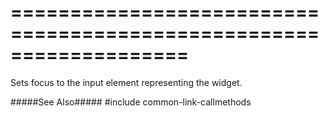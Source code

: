 ===================================================================
===================================================================

<!--shortDescription-->
Sets focus to the input element representing the widget.
<!--/shortDescription-->

<!--fullDescription-->
#####See Also#####
#include common-link-callmethods
<!--/fullDescription-->